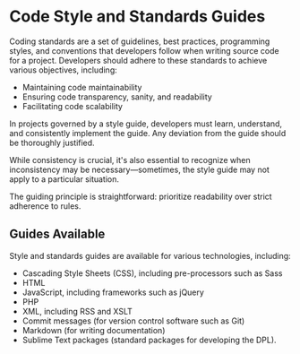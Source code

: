 # Code Style and Standards Guides

Coding standards are a set of guidelines, best practices, programming styles, and conventions that developers follow when writing source code for a project. Developers should adhere to these standards to achieve various objectives, including:

- Maintaining code maintainability
- Ensuring code transparency, sanity, and readability
- Facilitating code scalability

In projects governed by a style guide, developers must learn, understand, and consistently implement the guide. Any deviation from the guide should be thoroughly justified.

While consistency is crucial, it's also essential to recognize when inconsistency may be necessary—sometimes, the style guide may not apply to a particular situation.

The guiding principle is straightforward: prioritize readability over strict adherence to rules.

## Guides Available

Style and standards guides are available for various technologies, including:

- Cascading Style Sheets (CSS), including pre-processors such as Sass
- HTML
- JavaScript, including frameworks such as jQuery
- PHP
- XML, including RSS and XSLT
- Commit messages (for version control software such as Git)
- Markdown (for writing documentation)
- Sublime Text packages (standard packages for developing the DPL).
